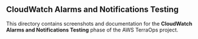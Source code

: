 ## CloudWatch Alarms and Notifications Testing

This directory contains screenshots and documentation for the **CloudWatch Alarms and Notifications Testing** phase of the AWS TerraOps project.
